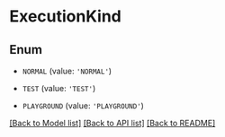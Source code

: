 # ExecutionKind


## Enum

* `NORMAL` (value: `'NORMAL'`)

* `TEST` (value: `'TEST'`)

* `PLAYGROUND` (value: `'PLAYGROUND'`)

[[Back to Model list]](../README.md#documentation-for-models) [[Back to API list]](../README.md#documentation-for-api-endpoints) [[Back to README]](../README.md)


